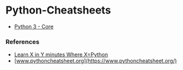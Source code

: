 # Python-Cheatsheets

* [Python 3 - Core](python3.ipynb)

### References

* [Learn X in Y minutes Where X=Python](https://learnxinyminutes.com/docs/python/)
* [www.pythoncheatsheet.org](https://www.pythoncheatsheet.org/)
